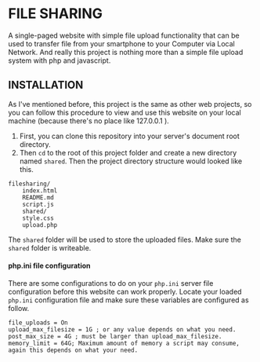 # FILE SHARING

A single-paged website with simple file upload functionality that can be used to transfer file from your smartphone to your Computer via Local Network. And really this project is nothing more than a simple file upload system with php and javascript.

## INSTALLATION

As I've mentioned before, this project is the same as other web projects, so you can follow this procedure to view and use this website on your local machine (because there's no place like 127.0.0.1 ).

1. First, you can clone this repository into your server's document root directory.
2. Then `cd` to the root of this project folder and create a new directory named `shared`. Then the project directory structure would looked like this.
```
filesharing/
    index.html
    README.md
    script.js
    shared/
    style.css
    upload.php
```
   The `shared` folder will be used to store the uploaded files. Make sure the `shared` folder is writeable.

#### php.ini file configuration

There are some configurations to do on your `php.ini` server file configuration before this website can work properly. Locate your loaded `php.ini` configuration file and make sure these variables are configured as follow.
```
file_uploads = On
upload_max_filesize = 1G ; or any value depends on what you need.
post_max_size = 4G ; must be larger than upload_max_filesize.
memory_limit = 64G; Maximum amount of memory a script may consume, again this depends on what your need.
```
